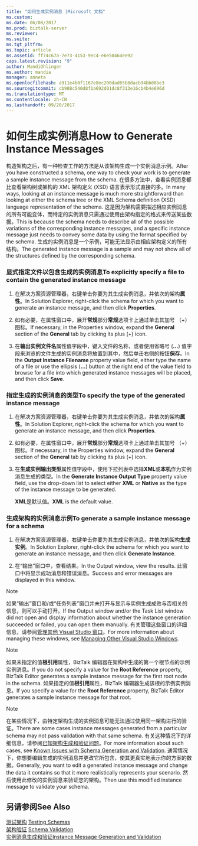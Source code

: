 ```yaml
---
title: "如何生成实例消息 |Microsoft 文档"
ms.custom: 
ms.date: 06/08/2017
ms.prod: biztalk-server
ms.reviewer: 
ms.suite: 
ms.tgt_pltfrm: 
ms.topic: article
ms.assetid: ff74c67a-7e73-4153-9ec4-e6e50464ee92
caps.latest.revision: "9"
author: MandiOhlinger
ms.author: mandia
manager: anneta
ms.openlocfilehash: a911e4b0f1167e8ec200dad65b8dacb94bb08be3
ms.sourcegitcommit: cb908c540d8f1a692d01dc8f313e16cb4b4e696d
ms.translationtype: MT
ms.contentlocale: zh-CN
ms.lasthandoff: 09/20/2017
---
```

# <a name="how-to-generate-instance-messages"></a><span data-ttu-id="f21c1-102">如何生成实例消息</span><span class="sxs-lookup"><span data-stu-id="f21c1-102">How to Generate Instance Messages</span></span>
<span data-ttu-id="f21c1-103">构造架构之后，有一种检查工作的方法是从该架构生成一个实例消息示例。</span><span class="sxs-lookup"><span data-stu-id="f21c1-103">After you have constructed a schema, one way to check your work is to generate a sample instance message from the schema.</span></span> <span data-ttu-id="f21c1-104">在很多方法中，查看实例消息都比查看架构树或架构的 XML 架构定义 (XSD) 语言表示形式直接的多。</span><span class="sxs-lookup"><span data-stu-id="f21c1-104">In many ways, looking at an instance message is much more straightforward than looking at either the schema tree or the XML Schema definition (XSD) language representation of the schema.</span></span> <span data-ttu-id="f21c1-105">这是因为架构需要描述相应实例消息的所有可能变体，而特定的实例消息只需通过使用由架构指定的格式来传送某些数据。</span><span class="sxs-lookup"><span data-stu-id="f21c1-105">This is because the schema needs to describe all of the possible variations of the corresponding instance messages, and a specific instance message just needs to convey some data by using the format specified by the schema.</span></span> <span data-ttu-id="f21c1-106">生成的实例消息是一个示例，可能无法显示由相应架构定义的所有结构。</span><span class="sxs-lookup"><span data-stu-id="f21c1-106">The generated instance message is a sample and may not show all of the structures defined by the corresponding schema.</span></span>  
  
### <a name="to-explicitly-specify-a-file-to-contain-the-generated-instance-message"></a><span data-ttu-id="f21c1-107">显式指定文件以包含生成的实例消息</span><span class="sxs-lookup"><span data-stu-id="f21c1-107">To explicitly specify a file to contain the generated instance message</span></span>  
  
1.  <span data-ttu-id="f21c1-108">在解决方案资源管理器，右键单击你要为其生成实例消息，并依次的架构**属性**。</span><span class="sxs-lookup"><span data-stu-id="f21c1-108">In Solution Explorer, right-click the schema for which you want to generate an instance message, and then click **Properties**.</span></span>  
  
2.  <span data-ttu-id="f21c1-109">如有必要，在属性窗口中，展开**常规**部分**常规**选项卡上通过单击其加号 （+） 图标。</span><span class="sxs-lookup"><span data-stu-id="f21c1-109">If necessary, in the Properties window, expand the **General** section of the **General** tab by clicking its plus (+) icon.</span></span>  
  
3.  <span data-ttu-id="f21c1-110">在**输出实例文件名**属性值字段中，键入文件的名称，或者使用省略号 (**...**) 值字段来浏览的文件生成的实例消息将放置到其中，然后单击右侧的按钮**保存**。</span><span class="sxs-lookup"><span data-stu-id="f21c1-110">In the **Output Instance Filename** property value field, either type the name of a file or use the ellipsis (**...**) button at the right end of the value field to browse for a file into which generated instance messages will be placed, and then click **Save**.</span></span>  
  
### <a name="to-specify-the-type-of-the-generated-instance-message"></a><span data-ttu-id="f21c1-111">指定生成的实例消息的类型</span><span class="sxs-lookup"><span data-stu-id="f21c1-111">To specify the type of the generated instance message</span></span>  
  
1.  <span data-ttu-id="f21c1-112">在解决方案资源管理器，右键单击你要为其生成实例消息，并依次的架构**属性**。</span><span class="sxs-lookup"><span data-stu-id="f21c1-112">In Solution Explorer, right-click the schema for which you want to generate an instance message, and then click **Properties**.</span></span>  
  
2.  <span data-ttu-id="f21c1-113">如有必要，在属性窗口中，展开**常规**部分**常规**选项卡上通过单击其加号 （+） 图标。</span><span class="sxs-lookup"><span data-stu-id="f21c1-113">If necessary, in the Properties window, expand the **General** section of the **General** tab by clicking its plus (+) icon.</span></span>  
  
3.  <span data-ttu-id="f21c1-114">在**生成实例输出类型**属性值字段中，使用下拉列表中选择**XML**或**本机**作为实例消息生成的类型。</span><span class="sxs-lookup"><span data-stu-id="f21c1-114">In the **Generate Instance Output Type** property value field, use the drop-down list to select either **XML** or **Native** as the type of the instance message to be generated.</span></span>  
  
     <span data-ttu-id="f21c1-115">**XML**是默认值。</span><span class="sxs-lookup"><span data-stu-id="f21c1-115">**XML** is the default value.</span></span>  
  
### <a name="to-generate-a-sample-instance-message-for-a-schema"></a><span data-ttu-id="f21c1-116">生成架构的实例消息示例</span><span class="sxs-lookup"><span data-stu-id="f21c1-116">To generate a sample instance message for a schema</span></span>  
  
1.  <span data-ttu-id="f21c1-117">在解决方案资源管理器，右键单击你要为其生成实例消息，并依次的架构**生成实例**。</span><span class="sxs-lookup"><span data-stu-id="f21c1-117">In Solution Explorer, right-click the schema for which you want to generate an instance message, and then click **Generate Instance**.</span></span>  
  
2.  <span data-ttu-id="f21c1-118">在“输出”窗口中，查看结果。</span><span class="sxs-lookup"><span data-stu-id="f21c1-118">In the Output window, view the results.</span></span> <span data-ttu-id="f21c1-119">此窗口中将显示成功消息和错误消息。</span><span class="sxs-lookup"><span data-stu-id="f21c1-119">Success and error messages are displayed in this window.</span></span>  
  
> [!NOTE]
>  <span data-ttu-id="f21c1-120">如果“输出”窗口和/或“任务列表”窗口并未打开与显示与实例生成成败与否相关的信息，则可以手动打开。</span><span class="sxs-lookup"><span data-stu-id="f21c1-120">If the Output window and/or the Task List window did not open and display information about whether the instance generation succeeded or failed, you can open them manually.</span></span> <span data-ttu-id="f21c1-121">有关管理这些窗口的详细信息，请参阅[管理其他 Visual Studio 窗口](../core/how-to-manage-other-visual-studio-windows.md)。</span><span class="sxs-lookup"><span data-stu-id="f21c1-121">For more information about managing these windows, see [Managing Other Visual Studio Windows](../core/how-to-manage-other-visual-studio-windows.md).</span></span>  
  
> [!NOTE]
>  <span data-ttu-id="f21c1-122">如果未指定的值**根引用**属性，BizTalk 编辑器在架构中生成的第一个根节点的示例实例消息。</span><span class="sxs-lookup"><span data-stu-id="f21c1-122">If you do not specify a value for the **Root Reference** property, BizTalk Editor generates a sample instance message for the first root node in the schema.</span></span> <span data-ttu-id="f21c1-123">如果指定的值**根引用**属性，BizTalk 编辑器生成该根的示例实例消息。</span><span class="sxs-lookup"><span data-stu-id="f21c1-123">If you specify a value for the **Root Reference** property, BizTalk Editor generates a sample instance message for that root.</span></span>  
  
> [!NOTE]
>  <span data-ttu-id="f21c1-124">在某些情况下，由特定架构生成的实例消息可能无法通过使用同一架构进行的验证。</span><span class="sxs-lookup"><span data-stu-id="f21c1-124">There are some cases instance messages generated from a particular schema may not pass validation with that same schema.</span></span> <span data-ttu-id="f21c1-125">有关这种情况下的详细信息，请参阅[已知架构生成和验证问题](../core/known-issues-with-schema-generation-and-validation.md)。</span><span class="sxs-lookup"><span data-stu-id="f21c1-125">For more information about such cases, see [Known Issues with Schema Generation and Validation](../core/known-issues-with-schema-generation-and-validation.md).</span></span> <span data-ttu-id="f21c1-126">通常情况下，你想要编辑生成的实例消息并更改它所包含，使其更真实地表示你的方案的数据。</span><span class="sxs-lookup"><span data-stu-id="f21c1-126">Generally, you want to edit a generated instance message and change the data it contains so that it more realistically represents your scenario.</span></span> <span data-ttu-id="f21c1-127">然后使用此修改的实例消息来验证您的架构。</span><span class="sxs-lookup"><span data-stu-id="f21c1-127">Then use this modified instance message to validate your schema.</span></span>  
  
## <a name="see-also"></a><span data-ttu-id="f21c1-128">另请参阅</span><span class="sxs-lookup"><span data-stu-id="f21c1-128">See Also</span></span>  
 <span data-ttu-id="f21c1-129">[测试架构](../core/testing-schemas.md) </span><span class="sxs-lookup"><span data-stu-id="f21c1-129">[Testing Schemas](../core/testing-schemas.md) </span></span>  
 <span data-ttu-id="f21c1-130">[架构验证](../core/schema-validation1.md) </span><span class="sxs-lookup"><span data-stu-id="f21c1-130">[Schema Validation](../core/schema-validation1.md) </span></span>  
 [<span data-ttu-id="f21c1-131">实例消息生成和验证</span><span class="sxs-lookup"><span data-stu-id="f21c1-131">Instance Message Generation and Validation</span></span>](../core/instance-message-generation-and-validation.md)